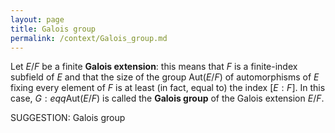 ```yaml
---
layout: page
title: Galois group
permalink: /context/Galois_group.md
---
```


Let $E/F$ be a finite **Galois extension**: this means that $F$ is a finite-index subfield of $E$ and that the size of the group $\mathrm{Aut}(E/F)$ of automorphisms of $E$ fixing every element of $F$ is at least (in fact, equal to) the index $[E:F]$. In this case, $G:eqq\mathrm{Aut}(E/F)$ is called the **Galois group** of the Galois extension $E/F$.

SUGGESTION: Galois group
